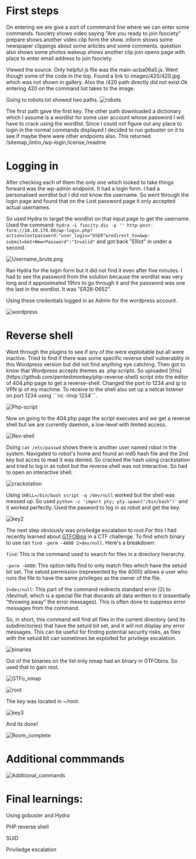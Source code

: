 <h1>First steps</h1>
On entering we are give a sort of commmand line where we can enter some commands.
fsociety shows video saying "Are you ready to join fsociety"
prepare shows another video clip form the show.
inform shows some newspaper clippings about some articles and some comments.
question also shows some photos
wakeup shows another clip
join opens page with place to enter email address to join fsociety.

Viewed the source. Only helpful js file was the main-acba06a5.js.
Went though some of the code in the top. Found a link to images/420/420.jpg which was not shown in gallery. Also the /420 path directly did not exist.Ok entering 420 on the command list takes to the image.

Going to robots.txt showed two paths.
![robots](robots.png)

The first path gave the first key.
The other path downloaded a dictionary which I assume is a wordlist for some user account whose password I will have to crack using the wordlist.
Since I could not figure out any place to login in the normal commands displayed I decided to run gobuster on it to see if maybe there were other endpoints also.
This returned /sitemap,/intro,/wp-login,license,/readme

<h1>Logging in</h1>
After checking each of them the only one which looked to take things forward was the wp-admin endpoint. It had a login form. 
I had a personalised wordlist but I did not know the username.
So went through the login page and found that on the Lost password page it only accepted actual usernames.

So used Hydra to target the wordlist on that input page to get the username.
Used the command: ```hydra -L fsocity.dic -p '' http-post-form://10.10.178.60/wp-login.php?action=lostpassword:"user_login=^USER^&redirect_to=&wp-submit=Get+New+Password":"Invalid"```
and got back "Elliot" in under a second.

![Username_brute.png](Username_brute.png)

Ran Hydra for the login form but it did not find it even after five minutes.
I had to see the password from the solution because the wordlist was very long and it approximated 19hrs to go through it and the password was one the last in the wordlist.
It was "ER28-0652".

Using these credentials logged in as Admin for the wordpress account.

![wordpress](wordpress.png)

<h1>Reverse shell</h1>
Went through the plugins to see if any of the were exploitable but all were inactive.
Tried to find if there was some specific reverse shell vulnerablity in this Wordpress version but did not find anything eye catching.
Then got to know that Wordpress accepts themes as .php scripts. 
So uploaded [this](https://github.com/pentestmonkey/php-reverse-shell) script into the editor of 404.php page to get a reverse-shell. Changed the port to 1234 and ip to VPN ip of my machine.
To receive to the shell also set up a netcat listener on port 1234 using ```nc -lnvp 1234```.


![Php-script](php.png)

Now on going to the 404.php page the script executes and we get a reverse shell but we are currently daemon, a low-level  with limited access.

![Rev-shell](shell.png)

Doing ```cat /etc/passwd``` shows there is another user named robot in the system.
Navigated to robot's home and found an md5 hash file and the 2nd key but acces to read it was denied.
So cracked the hash using crackstation and tried to log in as robot but the reverse shell was not interactive.
So had to open an interactive shell. 

![crackstation](crack.png)

Using ```SHELL=/bin/bash script -q /dev/null``` worked but the shell was messed up.
So used ```python -c 'import pty; pty.spawn("/bin/bash")'``` and it worked perfectly.
Used the pasword to log in as robot and get the key.

![key2](key2.png)

The next step obviously was priviledge escalation to root.For this I had recently learned about [GTFOBins](https://gtfobins.github.io/#) in a CTF challenge.
To find which binary to use ran ```find -perm -4000 2>dev/null```.
Here's a breakdown:

```find```: This is the command used to search for files in a directory hierarchy.

```-perm -4000```: This option tells find to only match files which have the setuid bit set. 
The setuid permission (represented by the 4000) allows a user who runs the file to have the same privileges as the owner of the file.

```2>dev/null```: This part of the command redirects standard error (2) to /dev/null, which is a special file that discards all data written to it (essentially “throwing away” the error messages).
This is often done to suppress error messages from the command.

So, in short, this command will find all files in the current directory (and its subdirectories) that have the setuid bit set, 
and it will not display any error messages. This can be useful for finding potential security risks, as files with the setuid bit can sometimes be exploited for privilege escalation. 

![binaries](binaries.png)

Out of the binaries on the list only nmap had an binary in GTFObins. So used that to gain root.

![GTFo_nmap](GTFO_nmap.png)


![root](root.png)

The key was located in ~/root.
 
![key3](key3.png)
 
 
And its done!

![Room_complete](Room_complete.png)

<h1>Additional commmands</h1>

![Additional_commands](Additional_commands.png)

<h1>Final learnings:</h1>

 Using gobuster and Hydra
 
 PHP reverse shell
 
 SUID
 
 Priviledge escalation
